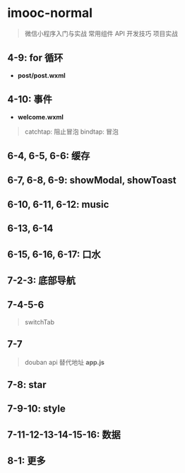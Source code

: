 # imooc-normal

> 微信小程序入门与实战 常用组件 API 开发技巧 项目实战

## 4-9: for 循环

- **post/post.wxml**

## 4-10: 事件

- **welcome.wxml**

> catchtap: 阻止冒泡
> bindtap: 冒泡

## 6-4, 6-5, 6-6: 缓存

## 6-7, 6-8, 6-9: showModal, showToast

## 6-10, 6-11, 6-12: music

## 6-13, 6-14

## 6-15, 6-16, 6-17: 口水

## 7-2-3: 底部导航

## 7-4-5-6

> switchTab

## 7-7

> douban api 替代地址 **app.js**

## 7-8: star

## 7-9-10: style

## 7-11-12-13-14-15-16: 数据

## 8-1: 更多
